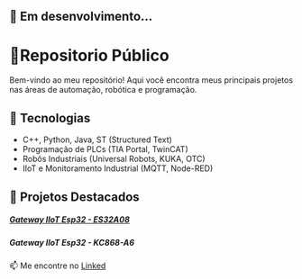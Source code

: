 ## 🔧 Em desenvolvimento...

# 🚀Repositorio Público 

Bem-vindo ao meu repositório! Aqui você encontra meus principais projetos nas áreas de automação, robótica e programação.  

## 🔧 Tecnologias  
- C++, Python, Java, ST (Structured Text)  
- Programação de PLCs (TIA Portal, TwinCAT)  
- Robôs Industriais (Universal Robots, KUKA, OTC)  
- IIoT e Monitoramento Industrial (MQTT, Node-RED)  

## 🌟 Projetos Destacados 
##### [Gateway IIoT Esp32 - ES32A08](https://github.com/Vitorlucaszulian/Public-Repository/blob/main/Projetos%20/Gateway%20IIoT%20Esp32%20-%20ES32A08%20/README.md)
##### Gateway IIoT Esp32 - KC868-A6



📫 Me encontre no [Linked ](https://www.linkedin.com/in/vitor-lucas-zulian/)
